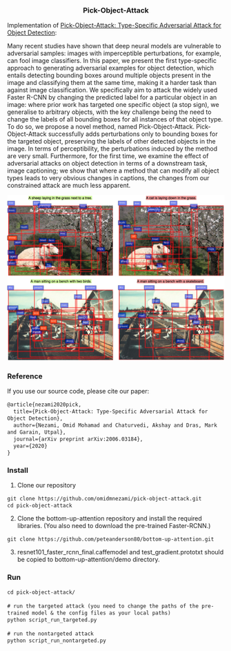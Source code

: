 <h3 align="center">
<p>Pick-Object-Attack
</h3>

Implementation of [Pick-Object-Attack: Type-Specific Adversarial Attack for Object Detection](https://arxiv.org/abs/2006.03184):

Many recent studies have shown that deep neural models are vulnerable to adversarial samples: images with imperceptible perturbations, for example, can fool image classifiers.  In this paper, we present the first type-specific approach to generating adversarial examples for object detection, which entails detecting bounding boxes around multiple objects present in the image and classifying them at the same time, making it a harder task than against image classification.  We specifically aim to attack the widely used Faster R-CNN by changing the predicted label for a particular object in an image: where prior work has targeted one specific object (a stop sign), we generalise to arbitrary objects, with the key challenge being the need to change the labels of all bounding boxes for all instances of that object type.  To do so, we propose a novel method, named Pick-Object-Attack.  Pick-Object-Attack successfully adds perturbations only to bounding boxes for the targeted object, preserving the labels of other detected objects in the image. In terms of perceptibility, the perturbations induced by the method are very small.  Furthermore, for the first time, we examine the effect of adversarial attacks on object detection in terms of a downstream task, image captioning;  we show that where a method that can modify all object types leads to very obvious changes in captions, the changes from our constrained attack are much less apparent.

<p align="center">
<img src="img/example_caption.png" width=800 high=600>
</p>

### Reference
If you use our source code, please cite our paper:
```
@article{nezami2020pick,
  title={Pick-Object-Attack: Type-Specific Adversarial Attack for Object Detection},
  author={Nezami, Omid Mohamad and Chaturvedi, Akshay and Dras, Mark and Garain, Utpal},
  journal={arXiv preprint arXiv:2006.03184},
  year={2020}
}
```

### Install

1. Clone our repository
```buildoutcfg
git clone https://github.com/omidmnezami/pick-object-attack.git
cd pick-object-attack
```

2. Clone the bottom-up-attention repository and install the required libraries.
(You also need to download the pre-trained Faster-RCNN.)
```buildoutcfg
git clone https://github.com/peteanderson80/bottom-up-attention.git
```

3. resnet101_faster_rcnn_final.caffemodel and test_gradient.prototxt should be copied to bottom-up-attention/demo directory.
 
 
### Run
```buildoutcfg
cd pick-object-attack/

# run the targeted attack (you need to change the paths of the pre-trained model & the config files as your local paths)
python script_run_targeted.py

# run the nontargeted attack
python script_run_nontargeted.py

```
